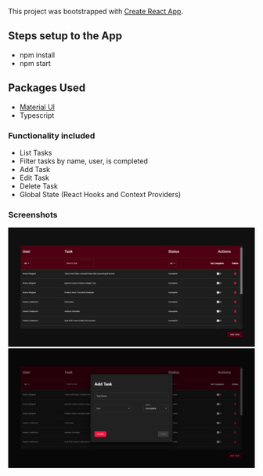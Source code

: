 This project was bootstrapped with [Create React App](https://github.com/facebook/create-react-app).


## Steps setup to the App 
- npm install
- npm start 

## Packages Used
- [Material UI](https://material-ui.com/)
- Typescript

### Functionality included
- List Tasks
- Filter tasks by name, user, is completed
- Add Task
- Edit Task
- Delete Task
- Global State (React Hooks and Context Providers)

### Screenshots 
![](./documentation/mainpage.png)
![](./documentation/addtask.png)